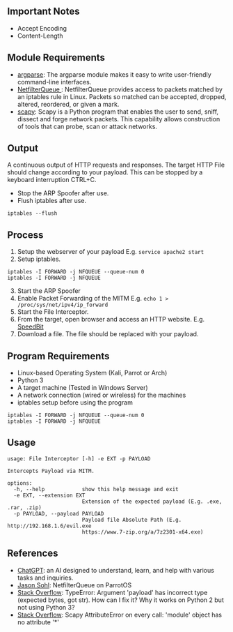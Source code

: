 ## Important Notes

* Accept Encoding
* Content-Length

## Module Requirements

* [argparse](https://docs.python.org/3/library/argparse.html?highlight=argparse): The argparse module makes it easy to write user-friendly command-line interfaces.
* [NetfilterQueue ](https://pypi.org/project/NetfilterQueue/): NetfilterQueue provides access to packets matched by an iptables rule in Linux. Packets so matched can be accepted, dropped, altered, reordered, or given a mark.
* [scapy](https://scapy.readthedocs.io/en/latest/): Scapy is a Python program that enables the user to send, sniff, dissect and forge network packets. This capability allows construction of tools that can probe, scan or attack networks.

## Output

A continuous output of HTTP requests and responses. The target HTTP File should change according to your payload.
This can be stopped by a keyboard interruption CTRL+C.

* Stop the ARP Spoofer after use.
* Flush iptables after use.
```
iptables --flush
```

## Process

1. Setup the webserver of your payload E.g. ```service apache2 start```
2. Setup iptables.
```
iptables -I FORWARD -j NFQUEUE --queue-num 0
iptables -I FORWARD -j NFQUEUE
```
3. Start the ARP Spoofer
4. Enable Packet Forwarding of the MITM E.g. ```echo 1 > /proc/sys/net/ipv4/ip_forward```
5. Start the File Interceptor.
5. From the target, open browser and access an HTTP website. E.g. [SpeedBit](http://www.speedbit.com/)
6. Download a file. The file should be replaced with your payload.

## Program Requirements

* Linux-based Operating System (Kali, Parrot or Arch)
* Python 3
* A target machine (Tested in Windows Server)
* A network connection (wired or wireless) for the machines
* iptables setup before using the program
```
iptables -I FORWARD -j NFQUEUE --queue-num 0
iptables -I FORWARD -j NFQUEUE
```

## Usage

```
usage: File Interceptor [-h] -e EXT -p PAYLOAD

Intercepts Payload via MITM.

options:
  -h, --help            show this help message and exit
  -e EXT, --extension EXT
                        Extension of the expected payload (E.g. .exe, .rar, .zip)
  -p PAYLOAD, --payload PAYLOAD
                        Payload file Absolute Path (E.g. http://192.168.1.6/evil.exe
                        https://www.7-zip.org/a/7z2301-x64.exe)
```

## References

* [ChatGPT](https://chat.openai.com/): an AI designed to understand, learn, and help with various tasks and inquiries.
* [Jason Sohl](https://www.jasonsohl.com/netfilterqueue-on-parrotos/): NetfilterQueue on ParrotOS
* [Stack Overflow](https://stackoverflow.com/questions/61098923/typeerror-argument-payload-has-incorrect-type-expected-bytes-got-str-how): TypeError: Argument 'payload' has incorrect type (expected bytes, got str). How can I fix it? Why it works on Python 2 but not using Python 3?
* [Stack Overflow](https://stackoverflow.com/questions/22130342/scapy-attributeerror-on-every-call-module-object-has-no-attribute): Scapy AttributeError on every call: 'module' object has no attribute '*'